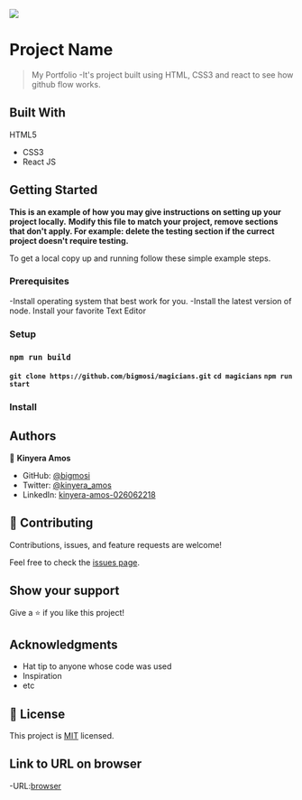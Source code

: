 ![](https://img.shields.io/badge/Microverse-blueviolet)

# Project Name

> My Portfolio
-It's project built using HTML, CSS3 and react to see how github flow works.

## Built With

HTML5
- CSS3
- React JS

## Getting Started

**This is an example of how you may give instructions on setting up your project locally.**
**Modify this file to match your project, remove sections that don't apply. For example: delete the testing section if the currect project doesn't require testing.**


To get a local copy up and running follow these simple example steps.

### Prerequisites
-Install operating system that best work for you.
-Install the latest version of node.
Install your favorite Text Editor
### Setup
### `npm run build`
**`git clone https://github.com/bigmosi/magicians.git`**
**`cd magicians`**
**`npm run start`**
### Install


## Authors

👤 **Kinyera Amos**

- GitHub: [@bigmosi](https://github.com/bigmosi/)
- Twitter: [@kinyera_amos](https://twitter.com/kinyera_amos)
- LinkedIn: [kinyera-amos-026062218](https://linkedin.com/in/kinyera-amos-026062218)

## 🤝 Contributing

Contributions, issues, and feature requests are welcome!

Feel free to check the [issues page](../../issues/).

## Show your support

Give a ⭐️ if you like this project!

## Acknowledgments

- Hat tip to anyone whose code was used
- Inspiration
- etc

## 📝 License

This project is [MIT](./MIT.md) licensed.

## Link to URL on browser
-URL:[browser]()
